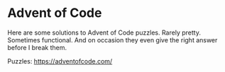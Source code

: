 # Advent of Code
Here are some solutions to Advent of Code puzzles.
Rarely pretty. Sometimes functional. And on occasion they even give the right answer before I break them.

Puzzles: https://adventofcode.com/
